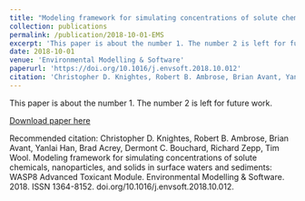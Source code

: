 ```yaml
---
title: "Modeling framework for simulating concentrations of solute chemicals, nanoparticles, and solids in surface waters and sediments"
collection: publications
permalink: /publication/2018-10-01-EMS
excerpt: 'This paper is about the number 1. The number 2 is left for future work.'
date: 2018-10-01
venue: 'Environmental Modelling & Software'
paperurl: 'https://doi.org/10.1016/j.envsoft.2018.10.012'
citation: 'Christopher D. Knightes, Robert B. Ambrose, Brian Avant, Yanlai Han, Brad Acrey, Dermont C. Bouchard, Richard Zepp, Tim Wool. (2018). &quot;Modeling framework for simulating concentrations of solute chemicals, nanoparticles, and solids in surface waters and sediments: WASP8 Advanced Toxicant Module.&quot; <i>Environmental Modelling & Software</i>. 1(1).'
---
```

This paper is about the number 1. The number 2 is left for future work.

[Download paper here](http://bavant84.github.io/files/paper1.pdf)

Recommended citation: Christopher D. Knightes, Robert B. Ambrose, Brian Avant, Yanlai Han, Brad Acrey, Dermont C. Bouchard, Richard Zepp, Tim Wool. Modeling framework for simulating concentrations of solute chemicals, nanoparticles, and solids in surface waters and sediments: WASP8 Advanced Toxicant Module. Environmental Modelling & Software. 2018. ISSN 1364-8152. doi.org/10.1016/j.envsoft.2018.10.012.
